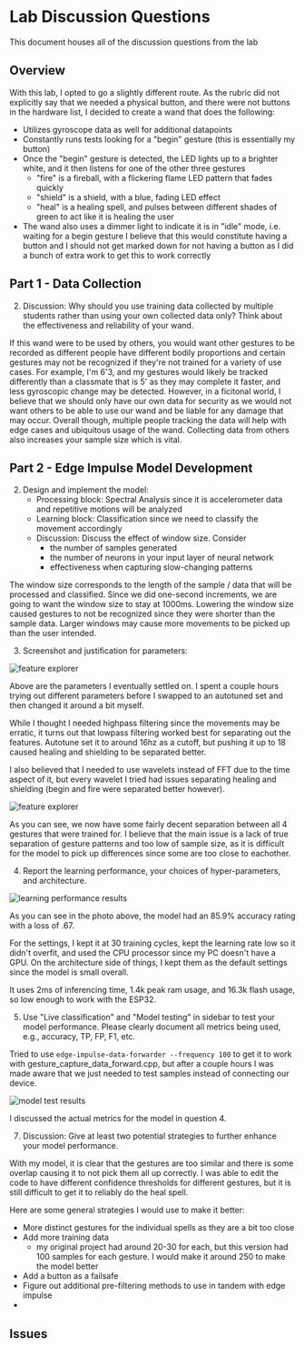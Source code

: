 # Lab Discussion Questions

This document houses all of the discussion questions from the lab

## Overview

With this lab, I opted to go a slightly different route. As the rubric did not explicitly say that we needed a physical button, and there were not buttons in the hardware list, I decided to create a wand that does the following:
* Utilizes gyroscope data as well for additional datapoints
* Constantly runs tests looking for a "begin" gesture (this is essentially my button)
* Once the "begin" gesture is detected, the LED lights up to a brighter white, and it then listens for one of the other three gestures
    * "fire" is a fireball, with a flickering flame LED pattern that fades quickly
    * "shield" is a shield, with a blue, fading LED effect
    * "heal" is a healing spell, and pulses between different shades of green to act like it is healing the user
* The wand also uses a dimmer light to indicate it is in "idle" mode, i.e. waiting for a begin gesture
I believe that this would constitute having a button and I should not get marked down for not having a button as I did a bunch of extra work to get this to work correctly

## Part 1 - Data Collection

2. Discussion: Why should you use training data collected by multiple students rather than using your own collected data only? Think about the effectiveness and reliability of your wand.

If this wand were to be used by others, you would want other gestures to be recorded as different people have different bodily proportions and certain gestures may not be recognized if they're not trained for a variety of use cases. For example, I'm 6'3, and my gestures would likely be tracked differently than a classmate that is 5' as they may complete it faster, and less gyroscopic change may be detected. However, in a ficitonal world, I believe that we should only have our own data for security as we would not want others to be able to use our wand and be liable for any damage that may occur. Overall though, multiple people tracking the data will help with edge cases and ubiquitous usage of the wand. Collecting data from others also increases your sample size which is vital.

## Part 2 - Edge Impulse Model Development

2. Design and implement the model:
    * Processing block: Spectral Analysis since it is accelerometer data and repetitive motions will be analyzed
    * Learning block: Classification since we need to classify the movement accordingly
    * Discussion: Discuss the effect of window size. Consider
        * the number of samples generated
        * the number of neurons in your input layer of neural network
        * effectiveness when capturing slow-changing patterns

The window size corresponds to the length of the sample / data that will be processed and classified. Since we did one-second increments, we are going to want the window size to stay at 1000ms. Lowering the window size caused gestures to not be recognized since they were shorter than the sample data. Larger windows may cause more movements to be picked up than the user intended.

3. Screenshot and justification for parameters: 

![feature explorer](/images/parameters.png)

Above are the parameters I eventually settled on. I spent a couple hours trying out different parameters before I swapped to an autotuned set and then changed it around a bit myself.

While I thought I needed highpass filtering since the movements may be erratic, it turns out that lowpass filtering worked best for separating out the features. Autotune set it to around 16hz as a cutoff, but pushing it up to 18 caused healing and shielding to be separated better. 

I also believed that I needed to use wavelets instead of FFT due to the time aspect of it, but every wavelet I tried had issues separating healing and shielding (begin and fire were separated better however).

![feature explorer](/images/features.png)

As you can see, we now have some fairly decent separation between all 4 gestures that were trained for. I believe that the main issue is a lack of true separation of gesture patterns and too low of sample size, as it is difficult for the model to pick up differences since some are too close to eachother.

4. Report the learning performance, your choices of hyper-parameters, and architecture.

![learning performance results](/images/results.png)

As you can see in the photo above, the model had an 85.9% accuracy rating with a loss of .67. 

For the settings, I kept it at 30 training cycles, kept the learning rate low so it didn't overfit, and used the CPU processor since my PC doesn't have a GPU. On the architecture side of things, I kept them as the default settings since the model is small overall. 

It uses 2ms of inferencing time, 1.4k peak ram usage, and 16.3k flash usage, so low enough to work with the ESP32.

5. Use "Live classification" and "Model testing" in sidebar to test your model performance. Please clearly document all metrics being used, e.g., accuracy, TP, FP, F1, etc.

Tried to use `edge-impulse-data-forwarder --frequency 100` to get it to work with gesture_capture_data_forward.cpp, but after a couple hours I was made aware that we just needed to test samples instead of connecting our device.

![model test results](/images/modelTest.png)

I discussed the actual metrics for the model in question 4.

7. Discussion: Give at least two potential strategies to further enhance your model performance.

With my model, it is clear that the gestures are too similar and there is some overlap causing it to not pick them all up correctly. I was able to edit the code to have different confidence thresholds for different gestures, but it is still difficult to get it to reliably do the heal spell.

Here are some general strategies I would use to make it better:
* More distinct gestures for the individual spells as they are a bit too close
* Add more training data
    * my original project had around 20-30 for each, but this version had 100 samples for each gesture. I would make it around 250 to make the model better
* Add a button as a failsafe
* Figure out additional pre-filtering methods to use in tandem with edge impulse
* 

## Issues